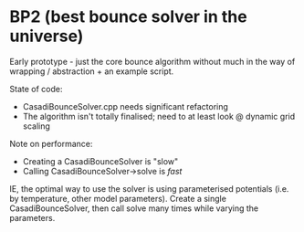 # BP2 (best bounce solver in the universe)

Early prototype - just the core bounce algorithm without much in the way of wrapping / abstraction + an example script. 

State of code: 
- CasadiBounceSolver.cpp needs significant refactoring
- The algorithm isn't totally finalised; need to at least look @ dynamic grid scaling

Note on performance:
- Creating a CasadiBounceSolver is "slow"
- Calling CasadiBounceSolver->solve is *fast*

IE, the optimal way to use the solver is using parameterised potentials (i.e. by temperature, other model parameters). Create a single CasadiBounceSolver, then call solve many times while varying the parameters. 